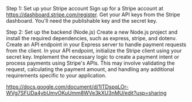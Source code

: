 Step 1: Set up your Stripe account
Sign up for a Stripe account at https://dashboard.stripe.com/register.
Get your API keys from the Stripe dashboard. You'll need the publishable key and the secret key.

Step 2: Set up the backend (Node.js)
Create a new Node.js project and install the required dependencies, such as express, stripe, and dotenv.
Create an API endpoint in your Express server to handle payment requests from the client.
In your API endpoint, initialize the Stripe client using your secret key.
Implement the necessary logic to create a payment intent or process payments using Stripe's APIs. This may involve validating the request, calculating the payment amount, and handling any additional requirements specific to your application.


https://docs.google.com/document/d/1lTDspqLOr-WVg7SFUDa4ybUmvOKuUmm8WVe3kXU3nMU/edit?usp=sharing
